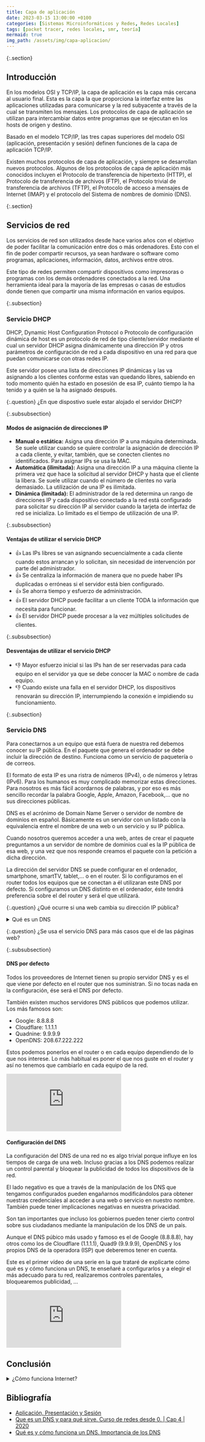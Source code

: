 ```yaml
---
title: Capa de aplicación
date: 2023-03-15 13:00:00 +0100
categories: [Sistemas Microinformáticos y Redes, Redes Locales]
tags: [packet tracer, redes locales, smr, teoría]
mermaid: true
img_path: /assets/img/capa-aplicacion/
---
```


{:.section}
## Introducción

En los modelos OSI y TCP/IP, la capa de aplicación es la capa más cercana al usuario final. Esta es la capa la que proporciona la interfaz entre las aplicaciones utilizadas para comunicarse y la red subyacente a través de la cual se transmiten los mensajes. Los protocolos de capa de aplicación se utilizan para intercambiar datos entre programas que se ejecutan en los hosts de origen y destino.

Basado en el modelo TCP/IP, las tres capas superiores del modelo OSI (aplicación, presentación y sesión) definen funciones de la capa de aplicación TCP/IP.

Existen muchos protocolos de capa de aplicación, y siempre se desarrollan nuevos protocolos. Algunos de los protocolos de capa de aplicación más conocidos incluyen el Protocolo de transferencia de hipertexto (HTTP), el Protocolo de transferencia de archivos (FTP), el Protocolo trivial de transferencia de archivos (TFTP), el Protocolo de acceso a mensajes de Internet (IMAP) y el protocolo del Sistema de nombres de dominio (DNS).

{:.section}
## Servicios de red

Los servicios de red son utilizados desde hace varios años con el objetivo de poder facilitar la comunicación entre dos o más ordenadores. Esto con el fin de poder compartir recursos, ya sean hardware o software como programas, aplicaciones, información, datos, archivos entre otros.

Este tipo de redes permiten compartir dispositivos como impresoras o programas con los demás ordenadores conectados a la red. Una herramienta ideal para la mayoría de las empresas o casas de estudios donde tienen que compartir una misma información en varios equipos.

{:.subsection}
### Servicio DHCP

DHCP, Dynamic Host Configuration Protocol o Protocolo de configuración dinámica de host es un protocolo de red de tipo cliente/servidor mediante el cual un servidor DHCP asigna dinámicamente una dirección IP y otros parámetros de configuración de red a cada dispositivo en una red para que puedan comunicarse con otras redes IP.

Este servidor posee una lista de direcciones IP dinámicas y las va asignando a los clientes conforme estas van quedando libres, sabiendo en todo momento quién ha estado en posesión de esa IP, cuánto tiempo la ha tenido y a quién se la ha asignado después.

{:.question}
¿En que dispostivo suele estar alojado el servidor DHCP?

{:.subsubsection}
#### Modos de asignación de direcciones IP

- **Manual o estática:** Asigna una dirección IP a una máquina determinada. Se suele utilizar cuando se quiere controlar la asignación de dirección IP a cada cliente, y evitar, también, que se conecten clientes no identificados. Para asignar IPs se usa la MAC.
- **Automática (ilimitada):** Asigna una dirección IP a una máquina cliente la primera vez que hace la solicitud al servidor DHCP y hasta que el cliente la libera. Se suele utilizar cuando el número de clientes no varía demasiado. La utilización de una IP es ilimitada.
- **Dinámica (limitada):** El administrador de la red determina un rango de direcciones IP y cada dispositivo conectado a la red está configurado para solicitar su dirección IP al servidor cuando la tarjeta de interfaz de red se inicializa. Lo limitado es el tiempo de utilización de una IP.

{:.subsubsection}
#### Ventajas de utilizar el servicio DHCP

- 👍 Las IPs libres se van asignando secuencialmente a cada cliente cuando estos arrancan y lo solicitan, sin necesidad de intervención por parte del administrador.
- 👍 Se centraliza la información de manera que no puede haber IPs duplicadas o erróneas si el servidor está bien configurado.
- 👍 Se ahorra tiempo y esfuerzo de administración.
- 👍 El servidor DHCP puede facilitar a un cliente TODA la información que necesita para funcionar.
- 👍 El servidor DHCP puede procesar a la vez múltiples solicitudes de clientes.

{:.subsubsection}
#### Desventajas de utilizar el servicio DHCP

- 👎 Mayor esfuerzo inicial si las IPs han de ser reservadas para cada equipo en el servidor ya que se debe conocer la MAC o nombre de cada equipo.
- 👎 Cuando existe una falla en el servidor DHCP, los dispositivos renovarán su dirección IP, interrumpiendo la conexión e impidiendo su funcionamiento.

{:.subsection}
### Servicio DNS

Para conectarnos a un equipo que está fuera de nuestra red debemos conocer su IP pública. En el paquete que genera el ordenador se debe incluir la dirección de destino. Funciona como un servicio de paquetería o de correos.

El formato de esta IP es una ristra de números (IPv4), o de números y letras (IPv6). Para los humanos es muy complicado memorizar estas direcciones. Para nosotros es más fácil acordarnos de palabras, y por eso es más sencillo recordar la palabra Google, Apple, Amazon, Facebook,... que no sus direcciones públicas.

DNS es el acrónimo de Domain Name Server o servidor de nombre de dominios en español. Básicamente es un servidor con un listado con la equivalencia entre el nombre de una web o un servicio y su IP pública.

Cuando nosotros queremos acceder a una web, antes de crear el paquete preguntamos a un servidor de nombre de dominios cual es la IP pública de esa web, y una vez que nos responde creamos el paquete con la petición a dicha dirección.

La dirección del servidor DNS se puede configurar en el ordenador, smartphone, smartTV, tablet,... o en el router. Si lo configuramos en el router todos los equipos que se conectan a él utilizaran este DNS por defecto. Si configuramos un DNS distinto en el ordenador, éste tendrá preferencia sobre el del router y será el que utilizará.

{:.question}
¿Qué ocurre si una web cambia su dirección IP pública?

<details class="card mb-2">
  <summary class="card-header question">Qué es un DNS</summary>
  <div class="card-body" markdown="1">

Explicado de una manera muy rápida, un DNS es un servidor que se encarga de traducir el nombre de una dirección de internet  a una IP. Cuando nosotros tecleamos en el navegador la dirección de una página web, el navegador no sabe a dónde tiene que ir porque en internet las direcciones son un conjunto de números que es la IP del servidor donde está alojada esa web.

<!-- Comentario para que no se descuajeringue la cosa -->
  </div>
</details>

{:.question}
¿Se usa el servicio DNS para más casos que el de las páginas web?

{:.subsubsection}
#### DNS por defecto

Todos los proveedores de Internet tienen su propio servidor DNS y es el que viene por defecto en el router que nos suministran. Si no tocas nada en la configuración, ése será el DNS por defecto.

También existen muchos servidores DNS públicos que podemos utilizar. Los más famosos son:

- Google: 8.8.8.8
- Cloudflare: 1.1.1.1
- Quadnine: 9.9.9.9
- OpenDNS: 208.67.222.222

Estos podemos ponerlos en el router o en cada equipo dependiendo de lo que nos interese. Lo más habitual es poner el que nos guste en el router y así no tenemos que cambiarlo en cada equipo de la red.

<iframe src="https://www.youtube.com/embed/7XjJqUM0dvg" title="YouTube video player" frameborder="0" allow="accelerometer; autoplay; clipboard-write; encrypted-media; gyroscope; picture-in-picture" allowfullscreen></iframe>


#### Configuración del DNS

La configuración del DNS de una red no es algo trivial porque influye en los tiempos de carga de una web. Incluso gracias a los DNS podemos realizar un control parental y bloquear la publicidad de todos los dispositivos de la red.

El lado negativo es que a través de la manipulación de los DNS que tengamos configurados pueden engañarnos modificándolos para obtener nuestras credenciales al acceder a una web o servicio en nuestro nombre. También puede tener implicaciones negativas en nuestra privacidad.

Son tan importantes que incluso los gobiernos pueden tener cierto control sobre sus ciudadanos mediante la manipulación de los DNS de un país.

Aunque el DNS púbico más usado y famoso es el de Google (8.8.8.8), hay otros como los de Cloudflare (1.1.1.1), Quad9 (9.9.9.9), OpenDNS y los propios DNS de la operadora (ISP) que deberemos tener en cuenta.

Este es el primer vídeo de una serie en la que trataré de explicarte cómo qué es y cómo funciona un DNS, te enseñaré a configurarlos y a elegir el más adecuado para tu red, realizaremos controles parentales, bloquearemos publicidad, ...

<iframe src="https://www.youtube.com/embed/VpTIvKhSUj4" title="YouTube video player" frameborder="0" allow="accelerometer; autoplay; clipboard-write; encrypted-media; gyroscope; picture-in-picture" allowfullscreen></iframe>

## Conclusión

<details class="card mb-2">
  <summary class="card-header question">¿Cómo funciona Internet?</summary>
  <div class="card-body" markdown="1">

<iframe src="https://www.youtube.com/embed/T5ERzSRNaKw" title="YouTube video player" frameborder="0" allow="accelerometer; autoplay; clipboard-write; encrypted-media; gyroscope; picture-in-picture" allowfullscreen></iframe>

<!-- Comentario para que no se descuajeringue la cosa -->
  </div>
</details>


## Bibliografía

- [Aplicación, Presentación y Sesión](https://ccnadesdecero.es/capa-aplicacion-introduccion/)
- [Que es un DNS y para qué sirve. Curso de redes desde 0. | Cap 4 | 2020](https://naseros.com/2020/05/28/que-es-un-dns-y-para-que-sirve-curso-de-redes-desde-0-cap-4-2020/)
- [Qué es y cómo funciona un DNS. Importancia de los DNS](https://naseros.com/2019/02/03/que-es-y-como-funciona-un-dns/)

